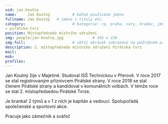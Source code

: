 ```yaml
---
uid: jan.koutny
name:     Jan Koutný          # běžně používáné jméno
fullname: Jan Koutný   # jméno s tituly etc.
category:                     # kategorie: rp, praha, vary, hradec, jmk, senat
- piratska-tvrz
position: Místopředseda místního sdružení
img: people/jan-koutny.jpg             # 165 x 220
img-full:                     # větší obrázek zobrazený na podrobném profilu
description: 2. místopředseda místního sdružení Pirátská tvrz                 # kratký popis, max 160 znaků
mail:
mob: 
profiles:  
---
```

Jan Koutný žije v Majetíně. Studoval ISŠ Technickou v Přerově. V roce 2017 se stal registrovaným příznivcem Pirátské strany. V roce 2018 se stal členem Pirátské strany a kandidoval v komunálních volbách. V témže roce se stal 2. místopředsedou Pirátské Tvrze.

Je brankař 2 týmů a v 1 z nich je kapitán a vedoucí. Spolupořádá společenské a sportovní akce.

Pracuje jako zámečník a svářeč 